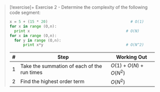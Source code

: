 > [!exercise]+ Exercise 2 - Determine the complexity of the following code segment:
>
> ```python
> x = 5 + (15 * 20)                                     # O(1)
> for x in range (O,n):
> 	print x                                           # O(N)
> for x in range (O,n):
> 	for y in range (O,n):
> 		print x*y                                     # O(N^2)
> ```
>
> | #   | Step                                        | Working Out        |
> | --- | ------------------------------------------- | ------------------ |
> | 1   | Take the summation of each of the run times | $O(1)+O(N)+O(N^2)$ |
> | 2   | Find the highest order term                 | $O(N^2)$           |

